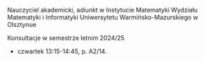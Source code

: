 Nauczyciel akademicki, adiunkt w Instytucie Matematyki Wydziału Matematyki i Informatyki Uniwersytetu Warmińsko-Mazurskiego w Olsztynue

Konsultacje w semestrze letnim 2024/25
* czwartek 13:15-14:45, p. A2/14.
